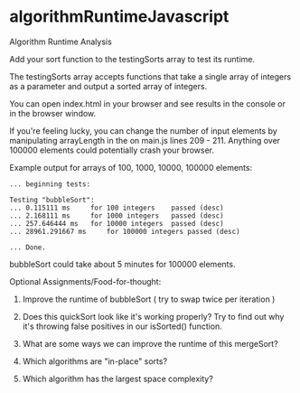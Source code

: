 # algorithmRuntimeJavascript
Algorithm Runtime Analysis

Add your sort function to the testingSorts array to test its runtime. 

The testingSorts array accepts functions that take a single array of integers as a parameter and output a sorted array of integers.

You can open index.html in your browser and see results in the console or in the browser window.

If you're feeling lucky, you can change the number of input elements by manipulating arrayLength in the on main.js lines 209 - 211. Anything over 100000 elements could potentially crash your browser. 

Example output for arrays of 100, 1000, 10000, 100000 elements:

    ... beginning tests: 
    
    Testing "bubbleSort": 
    ...	0.115111 ms 	for 100 integers	passed (desc)
    ...	2.168111 ms 	for 1000 integers	passed (desc)
    ...	257.646444 ms 	for 10000 integers	passed (desc)
    ...	28961.291667 ms 	for 100000 integers	passed (desc)
    
    ... Done.


bubbleSort could take about 5 minutes for 100000 elements. 

Optional Assignments/Food-for-thought:

1. Improve the runtime of bubbleSort ( try to swap twice per iteration )

2. Does this quickSort look like it's working properly? Try to find out why it's throwing false positives in our isSorted() function.

3. What are some ways we can improve the runtime of this mergeSort?

4. Which algorithms are "in-place" sorts?

5. Which algorithm has the largest space complexity?
